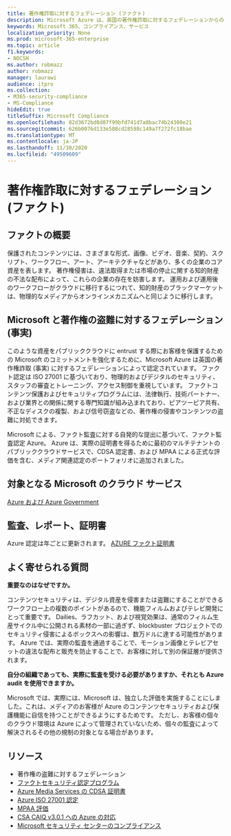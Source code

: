 ```yaml
---
title: 著作権詐取に対するフェデレーション (ファクト)
description: Microsoft Azure は、英国の著作権詐取に対するフェデレーションからの認定を得ました。
keywords: Microsoft 365、コンプライアンス、サービス
localization_priority: None
ms.prod: microsoft-365-enterprise
ms.topic: article
f1.keywords:
- NOCSH
ms.author: robmazz
author: robmazz
manager: laurawi
audience: itpro
ms.collection:
- M365-security-compliance
- MS-Compliance
hideEdit: true
titleSuffix: Microsoft Compliance
ms.openlocfilehash: 82d3672bd8d07f99bfd741d7a8bac74b24300e21
ms.sourcegitcommit: 626b0076d133e588cd28598c149a7f272fc18bae
ms.translationtype: MT
ms.contentlocale: ja-JP
ms.lasthandoff: 11/30/2020
ms.locfileid: "49509609"
---
```

# <a name="federation-against-copyright-theft-fact"></a>著作権詐取に対するフェデレーション (ファクト)

## <a name="fact-overview"></a>ファクトの概要

保護されたコンテンツには、さまざまな形式、画像、ビデオ、音楽、契約、スクリプト、ワークフロー、アート、アーキテクチャなどがあり、多くの企業のコア資産を表します。 著作権侵害は、違法取得または市場の停止に関する知的財産の不法な配布によって、これらの企業の存在を妨害します。 運用および運用後のワークフローがクラウドに移行するにつれて、知的財産のブラックマーケットは、物理的なメディアからオンラインメカニズムへと同じように移行します。

## <a name="microsoft-and-federation-against-copyright-theft-fact"></a>Microsoft と著作権の盗難に対するフェデレーション (事実)

このような資産をパブリッククラウドに entrust する際にお客様を保護するための Microsoft のコミットメントを強化するために、Microsoft Azure は英国の著作権詐取 (事実) に対するフェデレーションによって認定されています。 ファクト認定は ISO 27001 に基づいており、物理的およびデジタルのセキュリティ、スタッフの審査とトレーニング、アクセス制御を重視しています。 ファクトコンテンツ保護およびセキュリティプログラムには、法律執行、技術パートナー、および業界との関係に関する専門知識が組み込まれており、ピアツーピア共有、不正なディスクの複製、および信号窃盗などの、著作権の侵害やコンテンツの盗難に対処できます。

Microsoft による、ファクト監査に対する自発的な提出に基づいて、ファクト監査認定 Azure。 Azure は、実際の証明書を得るために最初のマルチテナントのパブリッククラウドサービスで、CDSA 認定書、および MPAA による正式な評価を含む、メディア関連認定のポートフォリオに追加されました。

## <a name="microsoft-in-scope-cloud-services"></a>対象となる Microsoft のクラウド サービス

[Azure および Azure Government](https://aka.ms/AzureCompliance)

## <a name="audits-reports-and-certificates"></a>監査、レポート、証明書

Azure 認定は年ごとに更新されます。 [AZURE ファクト証明書](https://aka.ms/azurefactcert)

## <a name="frequently-asked-questions"></a>よく寄せられる質問

**重要なのはなぜですか。**

コンテンツセキュリティは、デジタル資産を侵害または盗難にすることができるワークフロー上の複数のポイントがあるので、機能フィルムおよびテレビ開発にとって重要です。 Dailies、ラフカット、および視覚効果は、通常のフィルム生産サイクル中に公開される素材の一部に過ぎず、blockbuster プロジェクトでのセキュリティ侵害によるボックスへの影響は、数万ドルに達する可能性があります。 Azure では、実際の監査を通過することで、モーション画像とテレビアセットの違法な配布と販売を防止することで、お客様に対して別の保証層が提供されます。

**自分の組織であっても、実際に監査を受ける必要がありますか、それとも Azure audit を使用できますか。**

Microsoft では、実際には、Microsoft は、独立した評価を実施することにしました。これは、メディアのお客様が Azure のコンテンツセキュリティおよび保護機能に自信を持つことができるようにするためです。 ただし、お客様の個々のクラウド環境は Azure によって管理されていないため、個々の監査によって解決されるその他の規制の対象となる場合があります。

## <a name="resources"></a>リソース

- 著作権の盗難に対するフェデレーション
- [ファクトセキュリティ認定プログラム](https://go.microsoft.com/fwlink/?linkid=2099508)
- [Azure Media Services の CDSA 証明書](https://aka.ms/cdsa-cert)
- [Azure ISO 27001 認定](https://aka.ms/Azure-BSI-Cert)
- [MPAA 評価](offering-mpaa.md)
- [CSA CAIQ v3.0.1 への Azure の対応](https://aka.ms/csacaiqresponses)
- [Microsoft セキュリティ センターのコンプライアンス](https://www.microsoft.com/trust-center/compliance/compliance-overview)
